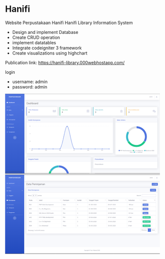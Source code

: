 # Hanifi
 Website Perpustakaan Hanifi
Hanifi Library Information System
- Design and implement Database
- Create CRUD operation
- implement datatables
- Integrate codeigniter 3 framework
- Create visualizations using highchart

Publication link:
https://hanifi-library.000webhostapp.com/ 

login
- username: admin
- password: admin

![alt text](https://github.com/MuhammadRamzy-AR/Hanifi/blob/a36aaa0681468f39f1110e091cc3a8a219fa2280/SS_WEB.PNG?raw=true)
![alt text](https://github.com/MuhammadRamzy-AR/Hanifi/blob/a36aaa0681468f39f1110e091cc3a8a219fa2280/SS_WEB(1).PNG?raw=true)
